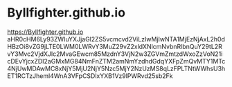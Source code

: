 # Byllfighter.github.io
https://Byllfighter.github.io
aHR0cHM6Ly93ZWIuYXJjaGl2ZS5vcmcvd2ViLzIwMjIwNTA1MjEzNjAxL2h0dHBzOi8vZG9jLTE0LWM0LWRvY3MuZ29vZ2xldXNlcmNvbnRlbnQuY29tL2RvY3Mvc2VjdXJlc2MvaGEwcm85MzdnY3VjN2w3ZGVmZmtzdWxoZzVoN21icDEvYjcxZDI2aGMxMG84NmFnZTM2amNmYzdhdGdqYXFpZmQvMTY1MTc4NjUwMDAwMC8xNjY5MjU2NjY5Nzc5MjY2NzUzMS8qLzFPLTNtWWhsU3hET1RCTzJheml4WnA3VFpCSDlxYXB1Vz9lPWRvd25sb2Fk
